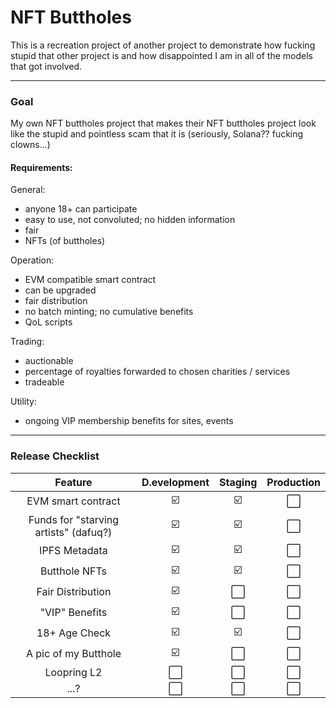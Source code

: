# NFT Buttholes

This is a recreation project of another project to demonstrate how fucking stupid that other project is and how disappointed I am in all of the models that got involved.

------

### Goal
My own NFT buttholes project that makes their NFT buttholes project look like the stupid and pointless scam that it is (seriously, Solana?? fucking clowns...)

#### Requirements:
General:
- anyone 18+ can participate
- easy to use, not convoluted; no hidden information
- fair
- NFTs (of buttholes)

Operation:
- EVM compatible smart contract
- can be upgraded
- fair distribution
- no batch minting; no cumulative benefits
- QoL scripts

Trading:
- auctionable
- percentage of royalties forwarded to chosen charities / services 
- tradeable

Utility:
- ongoing VIP membership benefits for sites, events

---

### Release Checklist

| Feature | D.evelopment | Staging | Production |
|:-------:|:-----------:|:-------:|:----------:|
| EVM smart contract | :ballot_box_with_check: | :ballot_box_with_check: | :white_large_square: |
| Funds for "starving artists" (dafuq?) | :ballot_box_with_check: | :ballot_box_with_check: | :white_large_square: |
| IPFS Metadata | :ballot_box_with_check: | :ballot_box_with_check: | :white_large_square: |
| Butthole NFTs | :ballot_box_with_check: | :ballot_box_with_check: | :white_large_square: |
| Fair Distribution | :ballot_box_with_check: | :white_large_square: | :white_large_square: |
| "VIP" Benefits | :ballot_box_with_check: | :white_large_square: | :white_large_square: |
| 18+ Age Check | :ballot_box_with_check: | :ballot_box_with_check: | :white_large_square: |
| A pic of my Butthole | :ballot_box_with_check: | :white_large_square: | :white_large_square: |
| Loopring L2 | :white_large_square: | :white_large_square: | :white_large_square: |
| ...? | :white_large_square: | :white_large_square: | :white_large_square: |
